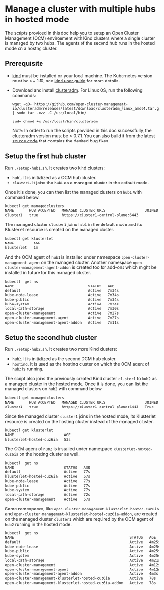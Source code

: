 # Manage a cluster with multiple hubs in hosted mode

The scripts provided in this doc help you to setup an Open Cluster Management (OCM) environment with Kind clusters where a single cluster is managed by two hubs. The agents of the second hub runs in the hosted mode on a hostng cluster.

## Prerequisite

- [kind](https://kind.sigs.k8s.io) must be installed on your local machine. The Kubernetes version must be >= 1.19, see [kind user guide](https://kind.sigs.k8s.io/docs/user/quick-start/#creating-a-cluster) for more details.

- Download and install [clusteradm](https://github.com/open-cluster-management-io/clusteradm/releases). For Linux OS, run the following commands:

    ```
    wget -qO- https://github.com/open-cluster-management-io/clusteradm/releases/latest/download/clusteradm_linux_amd64.tar.gz | sudo tar -xvz -C /usr/local/bin/

    sudo chmod +x /usr/local/bin/clusteradm
    ```
    Note: In order to run the scripts provided in this doc successfully, the clusteradm version must be > 0.7.1. You can also build it from the latest [source code](https://github.com/open-cluster-management-io/clusteradm) that contains the desired bug fixes.

## Setup the first hub cluster

Run `./setup-hub1.sh`. It creates two kind clusters:
- `hub1`. It is initialized as a OCM hub cluster.
- `cluster1`. It joins the `hub1` as a managed cluster in the default mode.<br/>

Once it is done, you can then list the managed clusters on `hub1` with command below.
```bash
kubectl get managedclusters
NAME       HUB ACCEPTED   MANAGED CLUSTER URLS                  JOINED   AVAILABLE   AGE
cluster1   true           https://cluster1-control-plane:6443                        29s
```
The managed cluster `cluster1` joins `hub1` in the default mode and its Klusterlet resource is created on the managed cluster.
```bash
kubectl get klusterlet
NAME         AGE
klusterlet   1m
```
And the OCM agent of `hub1` is installed under namespace `open-cluster-management-agent` on the managed cluster. Another namespace `open-cluster-management-agent-addon` is created too for add-ons which might be installed in future for this managed cluster.
```bash
kubectl  get ns
NAME                                  STATUS   AGE
default                               Active   7m34s
kube-node-lease                       Active   7m34s
kube-public                           Active   7m34s
kube-system                           Active   7m34s
local-path-storage                    Active   7m30s
open-cluster-management               Active   7m27s
open-cluster-management-agent         Active   7m27s
open-cluster-management-agent-addon   Active   7m11s
```
## Setup the second hub cluster
Run `./setup-hub2.sh`. It creates two more Kind clusters:
- `hub2`. It is initialized as the second OCM hub cluster.
- `hosting`. It is used as the hosting cluster on which the OCM agent of `hub2` is running.

The script also joins the previously created Kind cluster `cluster1` to `hub2` as a managed cluster in the hosted mode. Once it is done, you can list the managed clusters on `hub2` with command below.
```bash
kubectl get managedclusters
NAME       HUB ACCEPTED   MANAGED CLUSTER URLS                  JOINED   AVAILABLE   AGE
cluster1   true           https://cluster1-control-plane:6443   True     True        38s
```
Since the managed cluster `cluster1` joins in the hosted mode, its Klusterlet resource is created on the hosting cluster instead of the managed cluster.
```bash
kubectl get klusterlet
NAME                       AGE
klusterlet-hosted-cuz6ia   53s
```
The OCM agent of `hub2` is installed under namespace `klusterlet-hosted-cuz6ia` on the hosting cluster as well.
```bash
kubectl  get ns
NAME                       STATUS   AGE
default                    Active   77s
klusterlet-hosted-cuz6ia   Active   57s
kube-node-lease            Active   77s
kube-public                Active   77s
kube-system                Active   77s
local-path-storage         Active   72s
open-cluster-management    Active   57s
```
Some namespaces, like `open-cluster-management-klusterlet-hosted-cuz6ia` and `open-cluster-management-klusterlet-hosted-cuz6ia-addon`, are created on the managed cluster `cluster1` which are required by the OCM agent of `hub2` running in the hosted mode.
```bash
kubectl  get ns
NAME                                                     STATUS   AGE
default                                                  Active   4m25s
kube-node-lease                                          Active   4m25s
kube-public                                              Active   4m25s
kube-system                                              Active   4m25s
local-path-storage                                       Active   4m21s
open-cluster-management                                  Active   4m12s
open-cluster-management-agent                            Active   4m12s
open-cluster-management-agent-addon                      Active   4m3s
open-cluster-management-klusterlet-hosted-cuz6ia         Active   78s
open-cluster-management-klusterlet-hosted-cuz6ia-addon   Active   78s
```
